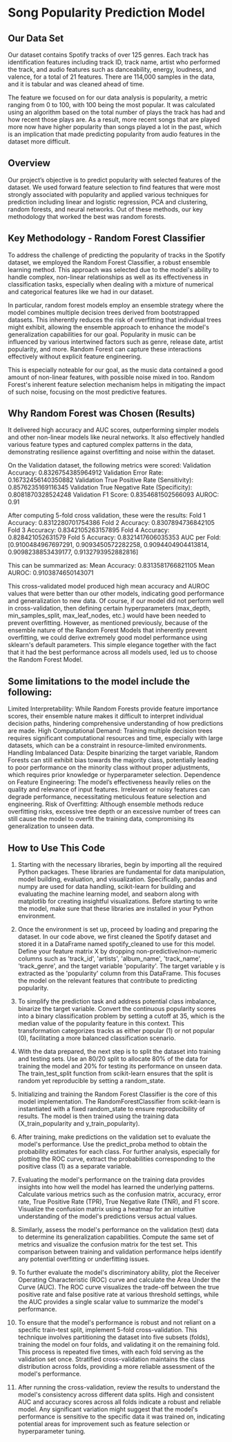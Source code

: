 # Song Popularity Prediction Model

## Our Data Set
Our dataset contains Spotify tracks of over 125 genres. Each track has identification features including track ID, track name, artist who performed the track, and audio features such as danceability, energy, loudness, and valence, for a total of 21 features. There are 114,000 samples in the data, and it is tabular and was cleaned ahead of time. 

The feature we focused on for our data analysis is popularity, a metric ranging from 0 to 100, with 100 being the most popular. It was calculated using an algorithm based on the total number of plays the track has had and how recent those plays are. As a result, more recent songs that are played more now have higher popularity than songs played a lot in the past, which is an implication that made predicting popularity from audio features in the dataset more difficult. 

## Overview
Our project’s objective is to predict popularity with selected features of the dataset. We used forward feature selection to find features that were most strongly associated with popularity and applied various techniques for prediction including linear and logistic regression, PCA and clustering, random forests, and neural networks. Out of these methods, our key methodology that worked the best was random forests. 

## Key Methodology - Random Forest Classifier
To address the challenge of predicting the popularity of tracks in the Spotify dataset, we employed the Random Forest Classifier, a robust ensemble learning method. This approach was selected due to the model's ability to handle complex, non-linear relationships as well as its effectiveness in classification tasks, especially when dealing with a mixture of numerical and categorical features like we had in our dataset.

In particular, random forest models employ an ensemble strategy where the model combines multiple decision trees derived from bootstrapped datasets. This inherently reduces the risk of overfitting that individual trees might exhibit, allowing the ensemble approach to enhance the model's generalization capabilities for our goal. Popularity in music can be influenced by various intertwined factors such as genre, release date, artist popularity, and more. Random Forest can capture these interactions effectively without explicit feature engineering.

This is especially noteable for our goal, as the music data contained a good amount of non-linear features, with possible noise mixed in too. Random Forest's inherent feature selection mechanism helps in mitigating the impact of such noise, focusing on the most predictive features.

## Why Random Forest was Chosen (Results)
It delivered high accuracy and AUC scores, outperforming simpler models and other non-linear models like neural networks. It also effectively handled various feature types and captured complex patterns in the data, demonstrating resilience against overfitting and noise within the dataset.

On the Validation dataset, the following metrics were scored:
Validation Accuracy: 0.8326754385964912
Validation Error Rate: 0.16732456140350882
Validation True Positive Rate (Sensitivity): 0.8576235169116345
Validation True Negative Rate (Specificity): 0.8081870328524248
Validation F1 Score: 0.8354681502566093
AUROC: 0.91

After computing 5-fold cross validation, these were the results:
Fold 1 Accuracy: 0.8312280701754386
Fold 2 Accuracy: 0.8307894736842105
Fold 3 Accuracy: 0.8342105263157895
Fold 4 Accuracy: 0.828421052631579
Fold 5 Accuracy: 0.8321417606035353
AUC per Fold: [0.9100484967697291, 0.9093450572282258, 0.9094404904413814, 0.9098238853439177, 0.9132793952882816]

This can be summarized as:
Mean Accuracy: 0.8313581766821105
Mean AUROC: 0.9103874650143071

This cross-validated model produced high mean accuracy and AUROC values that were better than our other models, indicating good performance and generalization to new data. Of course, if our model did not perform well in cross-validation, then defining certain hyperparameters (max_depth, min_samples_split, max_leaf_nodes, etc.) would have been needed to prevent overfitting. However, as mentioned previously, because of the ensemble nature of the Random Forest Models that inherently prevent overfitting, we could derive extremely good model performance using sklearn's default parameters. This simple elegance together with the fact that it had the best performance across all models used, led us to choose the Random Forest Model.

## Some limitations to the model include the following:
Limited Interpretability: While Random Forests provide feature importance scores, their ensemble nature makes it difficult to interpret individual decision paths, hindering comprehensive understanding of how predictions are made.
High Computational Demand: Training multiple decision trees requires significant computational resources and time, especially with large datasets, which can be a constraint in resource-limited environments.
Handling Imbalanced Data: Despite binarizing the target variable, Random Forests can still exhibit bias towards the majority class, potentially leading to poor performance on the minority class without proper adjustments, which requires prior knowledge or hyperparameter selection.
Dependence on Feature Engineering: The model’s effectiveness heavily relies on the quality and relevance of input features. Irrelevant or noisy features can degrade performance, necessitating meticulous feature selection and engineering.
Risk of Overfitting: Although ensemble methods reduce overfitting risks, excessive tree depth or an excessive number of trees can still cause the model to overfit the training data, compromising its generalization to unseen data.

## How to Use This Code
1. Starting with the necessary libraries, begin by importing all the required Python packages. These libraries are fundamental for data manipulation, model building, evaluation, and visualization. Specifically, pandas and numpy are used for data handling, scikit-learn for building and evaluating the machine learning model, and seaborn along with matplotlib for creating insightful visualizations. Before starting to write the model, make sure that these libraries are installed in your Python environment.

2. Once the environment is set up, proceed by loading and preparing the dataset. In our code above, we first cleaned the Spotify dataset and stored it in a DataFrame named spotify_cleaned to use for this model. Define your feature matrix X by dropping non-predictive/non-numeric columns such as 'track_id', 'artists', 'album_name', 'track_name', 'track_genre', and the target variable 'popularity'. The target variable y is extracted as the 'popularity' column from this DataFrame. This focuses the model on the relevant features that contribute to predicting popularity.

3. To simplify the prediction task and address potential class imbalance, binarize the target variable. Convert the continuous popularity scores into a binary classification problem by setting a cutoff at 35, which is the median value of the popularity feature in this context. This transformation categorizes tracks as either popular (1) or not popular (0), facilitating a more balanced classification scenario.

4. With the data prepared, the next step is to split the dataset into training and testing sets. Use an 80/20 split to allocate 80% of the data for training the model and 20% for testing its performance on unseen data. The train_test_split function from scikit-learn ensures that the split is random yet reproducible by setting a random_state.

5. Initializing and training the Random Forest Classifier is the core of this model implementation. The RandomForestClassifier from scikit-learn is instantiated with a fixed random_state to ensure reproducibility of results. The model is then trained using the training data (X_train_popularity and y_train_popularity).

6. After training, make predictions on the validation set to evaluate the model's performance. Use the predict_proba method to obtain the probability estimates for each class. For further analysis, especially for plotting the ROC curve, extract the probabilities corresponding to the positive class (1) as a separate variable.

7. Evaluating the model's performance on the training data provides insights into how well the model has learned the underlying patterns. Calculate various metrics such as the confusion matrix, accuracy, error rate, True Positive Rate (TPR), True Negative Rate (TNR), and F1 score. Visualize the confusion matrix using a heatmap for an intuitive understanding of the model's predictions versus actual values.

8. Similarly, assess the model's performance on the validation (test) data to determine its generalization capabilities. Compute the same set of metrics and visualize the confusion matrix for the test set. This comparison between training and validation performance helps identify any potential overfitting or underfitting issues.

9. To further evaluate the model's discriminatory ability, plot the Receiver Operating Characteristic (ROC) curve and calculate the Area Under the Curve (AUC). The ROC curve visualizes the trade-off between the true positive rate and false positive rate at various threshold settings, while the AUC provides a single scalar value to summarize the model's performance.

10. To ensure that the model's performance is robust and not reliant on a specific train-test split, implement 5-fold cross-validation. This technique involves partitioning the dataset into five subsets (folds), training the model on four folds, and validating it on the remaining fold. This process is repeated five times, with each fold serving as the validation set once. Stratified cross-validation maintains the class distribution across folds, providing a more reliable assessment of the model's performance.

11. After running the cross-validation, review the results to understand the model's consistency across different data splits. High and consistent AUC and accuracy scores across all folds indicate a robust and reliable model. Any significant variation might suggest that the model's performance is sensitive to the specific data it was trained on, indicating potential areas for improvement such as feature selection or hyperparameter tuning.

